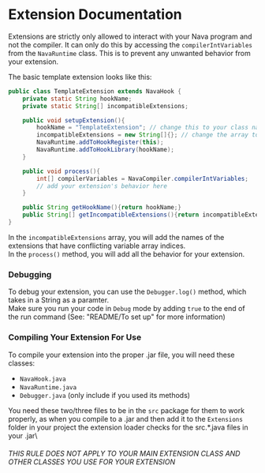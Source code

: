 # Extension Documentation

Extensions are strictly only allowed to interact with your Nava program and not the compiler. It can only do this by accessing the `compilerIntVariables` from the `NavaRuntime` class. This is to prevent any unwanted behavior from your extension.

The basic template extension looks like this:
```java
public class TemplateExtension extends NavaHook {
    private static String hookName;
    private static String[] incompatibleExtensions;

    public void setupExtension(){
        hookName = "TemplateExtension"; // change this to your class name
        incompatibleExtensions = new String[]{}; // change the array to hold the extensions that would conflict with yours
        NavaRuntime.addToHookRegister(this);
        NavaRuntime.addToHookLibrary(hookName);
    }

    public void process(){
        int[] compilerVariables = NavaCompiler.compilerIntVariables;
        // add your extension's behavior here
    }

    public String getHookName(){return hookName;}
    public String[] getIncompatibleExtensions(){return incompatibleExtensions;}
}
```
In the `incompatibleExtensions` array, you will add the names of the extensions that have conflicting variable array indices.\
In the `process()` method, you will add all the behavior for your extension.

### Debugging
To debug your extension, you can use the `Debugger.log()` method, which takes in a String as a paramter.\
Make sure you run your code in `Debug` mode by adding `true` to the end of the run command (See: "README/To set up" for more information)

### Compiling Your Extension For Use
To compile your extension into the proper .jar file, you will need these classes:
- `NavaHook.java`
- `NavaRuntime.java`
- `Debugger.java` (only include if you used its methods)

You need these two/three files to be in the `src` package for them to work properly, as when you compile to a .jar and then add it to the `Extensions` folder in your project the extension loader checks for the src.*.java files in your .jar\
###### *THIS RULE DOES NOT APPLY TO YOUR MAIN EXTENSION CLASS AND OTHER CLASSES YOU USE FOR YOUR EXTENSION*